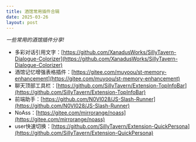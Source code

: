 ```yaml
---
title: 酒馆常用插件合辑
date: 2025-03-26
layout: post
---
```


_一些常用的酒馆插件分享!_

- 多彩对话引用文字：[https://github.com/XanadusWorks/SillyTavern-Dialogue-Colorizer](https://github.com/XanadusWorks/SillyTavern-Dialogue-Colorizer)
- 酒馆记忆增强表格插件：[https://gitee.com/muyoou/st-memory-enhancement](https://gitee.com/muyoou/st-memory-enhancement)
- 聊天顶部工具栏：[https://github.com/SillyTavern/Extension-TopInfoBar](https://github.com/SillyTavern/Extension-TopInfoBar)
- 前端助手：[https://github.com/N0VI028/JS-Slash-Runner](https://github.com/N0VI028/JS-Slash-Runner)
- NoAss：[https://gitee.com/mirrorange/noass](https://gitee.com/mirrorange/noass)
- user快速切换：[https://github.com/SillyTavern/Extension-QuickPersona](https://github.com/SillyTavern/Extension-QuickPersona)
